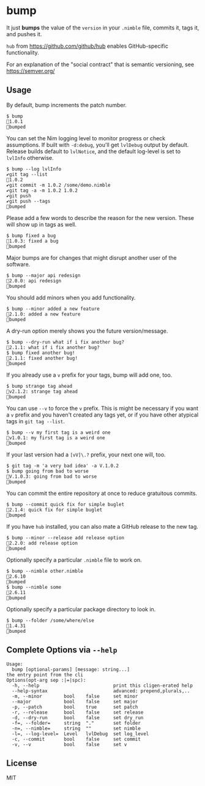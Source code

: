 # bump

It just **bumps** the value of the `version` in your `.nimble` file, commits it, tags it, and pushes it.

`hub` from https://github.com/github/hub enables GitHub-specific functionality.

For an explanation of the "social contract" that is semantic versioning, see https://semver.org/

## Usage

By default, bump increments the patch number.
```
$ bump
🎉1.0.1
🍻bumped
```

You can set the Nim logging level to monitor progress or check assumptions.
If built with `-d:debug`, you'll get `lvlDebug` output by default. Release
builds default to `lvlNotice`, and the default log-level is set to `lvlInfo`
otherwise.

```
$ bump --log lvlInfo
✔️git tag --list
🎉1.0.2
✔️git commit -m 1.0.2 /some/demo.nimble
✔️git tag -a -m 1.0.2 1.0.2
✔️git push
✔️git push --tags
🍻bumped
```

Please add a few words to describe the reason for the new version. These will
show up in tags as well.
```
$ bump fixed a bug
🎉1.0.3: fixed a bug
🍻bumped
```

Major bumps are for changes that might disrupt another user of the software.
```
$ bump --major api redesign
🎉2.0.0: api redesign
🍻bumped
```

You should add minors when you add functionality.
```
$ bump --minor added a new feature
🎉2.1.0: added a new feature
🍻bumped
```

A dry-run option merely shows you the future version/message.
```
$ bump --dry-run what if i fix another bug?
🎉2.1.1: what if i fix another bug?
$ bump fixed another bug!
🎉2.1.1: fixed another bug!
🍻bumped
```

If you already use a `v` prefix for your tags, bump will add one, too.
```
$ bump strange tag ahead
🎉v2.1.2: strange tag ahead
🍻bumped
```

You can use `--v` to force the `v` prefix. This is might be necessary if you
want a `v` prefix and you haven't created any tags yet, or if you have other
atypical tags in `git tag --list`.
```
$ bump --v my first tag is a weird one
🎉v1.0.1: my first tag is a weird one
🍻bumped
```

If your last version had a `[vV]\.?` prefix, your next one will, too.
```
$ git tag -m 'a very bad idea' -a V.1.0.2
$ bump going from bad to worse
🎉V.1.0.3: going from bad to worse
🍻bumped
```

You can commit the entire repository at once to reduce gratuitous commits.
```
$ bump --commit quick fix for simple buglet
🎉2.1.4: quick fix for simple buglet
🍻bumped
```

If you have `hub` installed, you can also mate a GitHub release to the new tag.
```
$ bump --minor --release add release option
🎉2.2.0: add release option
🍻bumped
```

Optionally specify a particular `.nimble` file to work on.
```
$ bump --nimble other.nimble
🎉2.6.10
🍻bumped
$ bump --nimble some
🎉2.6.11
🍻bumped
```

Optionally specify a particular package directory to look in.
```
$ bump --folder /some/where/else
🎉1.4.31
🍻bumped
```

## Complete Options via `--help`
```
Usage:
  bump [optional-params] [message: string...]
the entry point from the cli
Options(opt-arg sep :|=|spc):
  -h, --help                           print this cligen-erated help
  --help-syntax                        advanced: prepend,plurals,..
  -m, --minor        bool    false     set minor
  --major            bool    false     set major
  -p, --patch        bool    true      set patch
  -r, --release      bool    false     set release
  -d, --dry-run      bool    false     set dry_run
  -f=, --folder=     string  "."       set folder
  -n=, --nimble=     string  ""        set nimble
  -l=, --log-level=  Level   lvlDebug  set log_level
  -c, --commit       bool    false     set commit
  -v, --v            bool    false     set v
```

## License
MIT
